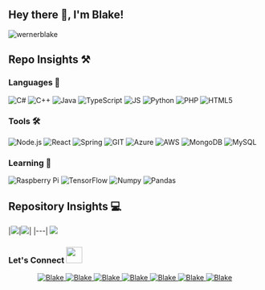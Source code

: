 ## Hey there 👋, I'm Blake!

<p align="left"> <img src="https://komarev.com/ghpvc/?username=wernerblake&label=Profile%20views&color=0e75b6&style=flat" alt="wernerblake" /> </p>

## Repo Insights ⚒

### Languages 👀

![C#](https://img.shields.io/badge/c%23%20-%23239120.svg?&style=for-the-badge&logo=c-sharp&logoColor=white)
![C++](https://img.shields.io/badge/c++%20-%2300599C.svg?&style=for-the-badge&logo=c%2B%2B&ogoColor=white)
![Java](https://img.shields.io/badge/java-%23ED8B00.svg?&style=for-the-badge&logo=java&logoColor=white)
![TypeScript](https://img.shields.io/badge/typescript%20-%23007ACC.svg?&style=for-the-badge&logo=typescript&logoColor=white)
![JS](https://img.shields.io/badge/JavaScript-F7DF1E?style=for-the-badge&logo=javascript&logoColor=black)
![Python](https://img.shields.io/badge/python%20-%2314354C.svg?&style=for-the-badge&logo=python&logoColor=white)
![PHP](https://img.shields.io/badge/php-%23777BB4.svg?&style=for-the-badge&logo=php&logoColor=white)
![HTML5](https://img.shields.io/badge/HTML5-E34F26?style=for-the-badge&logo=html5&logoColor=white)

### Tools 🛠
![Node.js](https://img.shields.io/badge/node.js%20-%2343853D.svg?&style=for-the-badge&logo=node.js&logoColor=white)
![React](https://img.shields.io/badge/react%20-%2320232a.svg?&style=for-the-badge&logo=react&logoColor=%2361DAFB)
![Spring](https://img.shields.io/badge/spring%20-%236DB33F.svg?&style=for-the-badge&logo=spring&logoColor=white)
![GIT](https://img.shields.io/badge/git%20-%23F05033.svg?&style=for-the-badge&logo=git&logoColor=white)
![Azure](https://img.shields.io/badge/azure%20-%230072C6.svg?&style=for-the-badge&logo=azure-devops&logoColor=white)
![AWS](https://img.shields.io/badge/AWS%20-%23FF9900.svg?&style=for-the-badge&logo=amazon-aws&logoColor=white)
![MongoDB](https://img.shields.io/badge/MongoDB-%234ea94b.svg?&style=for-the-badge&logo=mongodb&logoColor=white)
![MySQL](https://img.shields.io/badge/mysql-%23000000.svg?&style=for-the-badge&logo=mysql&logoColor=white)

### Learning 📖
![Raspberry Pi](https://img.shields.io/badge/-Raspberry%20Pi-C51A4A?style=for-the-badge&logo=Raspberry-Pi)
![TensorFlow](https://img.shields.io/badge/TensorFlow%20-%23FF6F00.svg?&style=for-the-badge&logo=TensorFlow&logoColor=white)
![Numpy](https://img.shields.io/badge/numpy%20-%23013243.svg?&style=for-the-badge&logo=numpy&logoColor=white)
![Pandas](https://img.shields.io/badge/pandas%20-%23150458.svg?&style=for-the-badge&logo=pandas&logoColor=white)

## Repository Insights 💻

|<img src="https://github-readme-stats.vercel.app/api?username=wernerblake&&show_icons=true&count_private=true&include_all_commits=true"/>|<img src="https://github-readme-streak-stats.herokuapp.com/?user=wernerblake"/>|
|---|
<img src="https://github-readme-stats.vercel.app/api/top-langs/?username=Wernerblake&layout=compact&theme=white"/>


### Let's Connect <img src="https://raw.githubusercontent.com/ShahriarShafin/ShahriarShafin/main/Assets/handshake.gif" height="32px">

<div align="center">
 <a href="https://www.linkedin.com/in/blakecwerner/" target="_blank">
<img src=https://img.shields.io/badge/linkedin-%231E77B5.svg?&style=for-the-badge&logo=linkedin&logoColor=white alt=Blake Werner linkedin style="margin-bottom: 5px;" />
</a>
  
<a href="mailto:wernerblakec@gmail.com" target="_blank">
<img src=https://img.shields.io/badge/Gmail-D14836?style=for-the-badge&logo=gmail&logoColor=white" alt=Blake Werner gmail style="margin-bottom: 5px;" />
</a>

 <a href="https://github.com/wernerblake" target="_blank">
<img src=https://img.shields.io/badge/GitHub-100000?style=for-the-badge&logo=github&logoColor=white alt=Blake Werner GitHub style="margin-bottom: 5px;" />
</a>
  
 <a href="https://twitter.com/Buh_Lok_Aye" target="_blank">
<img src=https://img.shields.io/badge/twitter-%2300acee.svg?&style=for-the-badge&logo=twitter&logoColor=white alt=Blake Werner twitter style="margin-bottom: 5px;" />
</a>

<a href="https://www.instagram.com/beake_w/\" target="_blank">
<img src=https://img.shields.io/badge/Instagram-E4405F?style=for-the-badge&logo=instagram&logoColor=white alt=Blake Werner Instagram style="margin-bottom: 5px;" />
</a>


<a href="https://steamcommunity.com/id/BlakeWerner/" target="_blank">
<img src=https://img.shields.io/badge/steam%20-%23000000.svg?&style=for-the-badge&logo=steam&logoColor=white alt=Blake Werner Steam style="margin-bottom: 5px;" />
</a>

<a href="https://Discord.com/id/BlakeWerner/" target="_blank">
<img src=https://img.shields.io/badge/H2O%236319%20-%237289DA.svg?&style=for-the-badge&logo=discord&logoColor=white alt=Blake Werner Discord style="margin-bottom: 5px;" />
</a>
